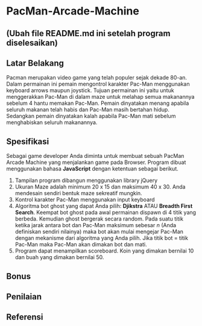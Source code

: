 # PacMan-Arcade-Machine

## (Ubah file README.md ini setelah program diselesaikan)

## Latar Belakang
Pacman merupakan video game yang telah populer sejak dekade 80-an. Dalam permainan ini pemain mengontrol karakter Pac-Man menggunakan keyboard arrows maupun joystick. Tujuan permainan ini yaitu untuk menggerakkan Pac-Man di dalam maze untuk melahap semua makanannya sebelum 4 hantu memakan Pac-Man. Pemain dinyatakan menang apabila seluruh makanan telah habis dan Pac-Man masih bertahan hidup. Sedangkan pemain dinyatakan kalah apabila Pac-Man mati sebelum menghabiskan seluruh makanannya.

## Spesifikasi
Sebagai game developer Anda diminta untuk membuat sebuah PacMan Arcade Machine yang menjalankan game pada Browser. Program dibuat menggunakan bahasa <b>JavaScript</b> dengan ketentuan sebagai berikut. 

1.  Tampilan program dibangun menggunakan library jQuery
2.  Ukuran Maze adalah minimum 20 x 15 dan maksimum 40 x 30. Anda mendesain sendiri bentuk maze sekreatif mungkin.
3.  Kontrol karakter Pac-Man menggunakan input keyboard
4.  Algoritma bot ghost yang dapat Anda pilih: <b>Djikstra</b> ATAU <b>Breadth First Search</b>. Keempat bot ghost pada awal permainan dispawn di 4 titik yang berbeda. Kemudian ghost bergerak secara random. Pada suatu titik ketika jarak antara bot dan Pac-Man maksimum sebesar <i>n</i> (Anda definiskan sendiri nilainya) maka bot akan mulai mengejar Pac-Man dengan mekanisme dari algoritma yang Anda pilih. Jika titik bot = titik Pac-Man maka Pac-Man akan dimakan bot dan mati.
5.  Program dapat menampilkan scoreboard. Koin yang dimakan bernilai 10 dan buah yang dimakan bernilai 50.

## Bonus

## Penilaian

## Referensi
